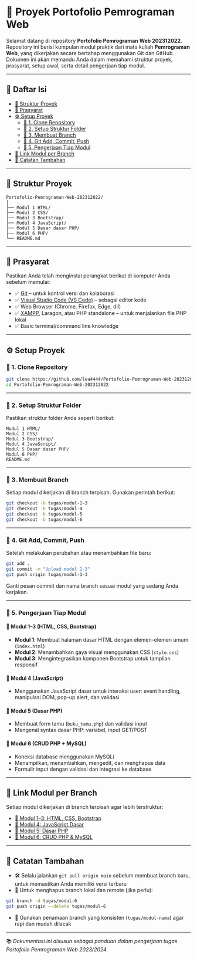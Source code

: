 
# 📁 Proyek Portofolio Pemrograman Web

Selamat datang di repository **Portofolio Pemrograman Web 202312022**.  
Repository ini berisi kumpulan modul praktik dari mata kuliah **Pemrograman Web**, yang dikerjakan secara bertahap menggunakan Git dan GitHub.  
Dokumen ini akan memandu Anda dalam memahami struktur proyek, prasyarat, setup awal, serta detail pengerjaan tiap modul.

---

## 📌 Daftar Isi

- [📁 Struktur Proyek](#-struktur-proyek)
- [🧰 Prasyarat](#-prasyarat)
- [⚙️ Setup Proyek](#️-setup-proyek)
  - [🔻 1. Clone Repository](#1-clone-repository)
  - [📂 2. Setup Struktur Folder](#2-setup-struktur-folder)
  - [🌿 3. Membuat Branch](#3-membuat-branch)
  - [💾 4. Git Add, Commit, Push](#4-git-add-commit-push)
  - [🧱 5. Pengerjaan Tiap Modul](#5-pengerjaan-tiap-modul)
- [📎 Link Modul per Branch](#-link-modul-per-branch)
- [📌 Catatan Tambahan](#-catatan-tambahan)

---

## 📁 Struktur Proyek

```
Portofolio-Pemrograman-Web-202312022/
│
├── Modul 1 HTML/
├── Modul 2 CSS/
├── Modul 3 Bootstrap/
├── Modul 4 JavaScript/
├── Modul 5 Dasar dasar PHP/
├── Modul 6 PHP/
└── README.md
```

---

## 🧰 Prasyarat

Pastikan Anda telah menginstal perangkat berikut di komputer Anda sebelum memulai:

- ✅ [Git](https://git-scm.com/) – untuk kontrol versi dan kolaborasi
- ✅ [Visual Studio Code (VS Code)](https://code.visualstudio.com/) – sebagai editor kode
- ✅ Web Browser (Chrome, Firefox, Edge, dll)
- ✅ [XAMPP](https://www.apachefriends.org/index.html), Laragon, atau PHP standalone – untuk menjalankan file PHP lokal
- ✅ Basic terminal/command line knowledge

---

## ⚙️ Setup Proyek

### 🔻 1. Clone Repository

```bash
git clone https://github.com/lea4444/Portofolio-Pemrograman-Web-202312022.git
cd Portofolio-Pemrograman-Web-202312022
```

---

### 📂 2. Setup Struktur Folder

Pastikan struktur folder Anda seperti berikut:

```plaintext
Modul 1 HTML/
Modul 2 CSS/
Modul 3 Bootstrap/
Modul 4 JavaScript/
Modul 5 Dasar dasar PHP/
Modul 6 PHP/
README.md
```

---

### 🌿 3. Membuat Branch

Setiap modul dikerjakan di branch terpisah. Gunakan perintah berikut:

```bash
git checkout -b tugas/modul-1-3
git checkout -b tugas/modul-4
git checkout -b tugas/modul-5
git checkout -b tugas/modul-6
```

---

### 💾 4. Git Add, Commit, Push

Setelah melakukan perubahan atau menambahkan file baru:

```bash
git add .
git commit -m "Upload modul 1-3"
git push origin tugas/modul-1-3
```

Ganti pesan commit dan nama branch sesuai modul yang sedang Anda kerjakan.

---

### 🧱 5. Pengerjaan Tiap Modul

#### 📘 Modul 1–3 (HTML, CSS, Bootstrap)
- **Modul 1**: Membuat halaman dasar HTML dengan elemen-elemen umum (`index.html`)
- **Modul 2**: Menambahkan gaya visual menggunakan CSS (`style.css`)
- **Modul 3**: Mengintegrasikan komponen Bootstrap untuk tampilan responsif

#### 📙 Modul 4 (JavaScript)
- Menggunakan JavaScript dasar untuk interaksi user: event handling, manipulasi DOM, pop-up alert, dan validasi

#### 📗 Modul 5 (Dasar PHP)
- Membuat form tamu (`buku_tamu.php`) dan validasi input
- Mengenal syntax dasar PHP: variabel, input GET/POST

#### 📕 Modul 6 (CRUD PHP + MySQL)
- Koneksi database menggunakan MySQLi
- Menampilkan, menambahkan, mengedit, dan menghapus data
- Formulir input dengan validasi dan integrasi ke database

---

## 📎 Link Modul per Branch

Setiap modul dikerjakan di branch terpisah agar lebih terstruktur:

- [📄 Modul 1–3: HTML, CSS, Bootstrap](https://github.com/lea4444/Portofolio-Pemrograman-Web-202312022/tree/tugas/modul-1-3)
- [📄 Modul 4: JavaScript Dasar](https://github.com/lea4444/Portofolio-Pemrograman-Web-202312022/tree/tugas/modul-4)
- [📄 Modul 5: Dasar PHP](https://github.com/lea4444/Portofolio-Pemrograman-Web-202312022/tree/tugas/modul-5)
- [📄 Modul 6: CRUD PHP & MySQL](https://github.com/lea4444/Portofolio-Pemrograman-Web-202312022/tree/tugas/modul-6)

---

## 📌 Catatan Tambahan

- 🛠️ Selalu jalankan `git pull origin main` sebelum membuat branch baru, untuk memastikan Anda memiliki versi terbaru
- 🧹 Untuk menghapus branch lokal dan remote (jika perlu):

```bash
git branch -d tugas/modul-6
git push origin --delete tugas/modul-6
```

- 📝 Gunakan penamaan branch yang konsisten (`tugas/modul-nama`) agar rapi dan mudah dilacak

---

📚 *Dokumentasi ini disusun sebagai panduan dalam pengerjaan tugas Portofolio Pemrograman Web 2023/2024.*  

